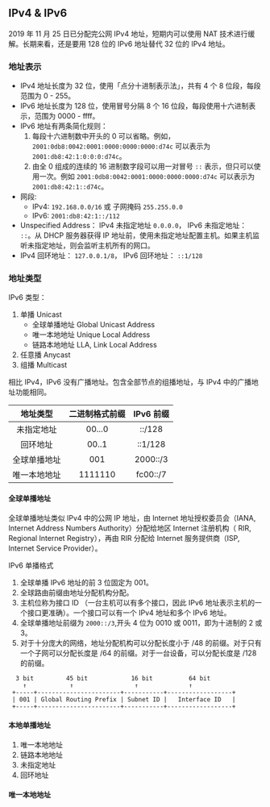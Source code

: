 ## IPv4 & IPv6
2019 年 11 月 25 日已分配完公网 IPv4 地址，短期内可以使用 NAT 技术进行缓解。长期来看，还是要用 128 位的 IPv6 地址替代 32 位的 IPv4 地址。

### 地址表示
- IPv4 地址长度为 32 位，使用「点分十进制表示法」，共有 4 个 8 位段，每段范围为 0 - 255。
- IPv6 地址长度为 128 位，使用冒号分隔 8 个 16 位段，每段使用十六进制表示，范围为 0000 - ffff。
- IPv6 地址有两条简化规则：
  1. 每段十六进制数中开头的 0 可以省略。例如，`2001:0db8:0042:0001:0000:0000:0000:d74c` 可以表示为 `2001:db8:42:1:0:0:0:d74c`。
  2. 由全 0 组成的连续的 16 进制数字段可以用一对冒号 `::` 表示，但只可以使用一次。例如 `2001:0db8:0042:0001:0000:0000:0000:d74c` 可以表示为 `2001:db8:42:1::d74c`。
- 网段:
  - IPv4: `192.168.0.0/16` 或 子网掩码 `255.255.0.0`
  - IPv6: `2001:db8:42:1::/112`
- Unspecified Address： IPv4 未指定地址 `0.0.0.0`， IPv6 未指定地址： `::`。从 DHCP 服务器获得 IP 地址前，使用未指定地址配置主机。如果主机监听未指定地址，则会监听主机所有的网口。
- IPv4 回环地址： `127.0.0.1/8`， IPv6 回环地址： `::1/128`


### 地址类型
IPv6 类型： 
1. 单播 Unicast
   - 全球单播地址 Global Unicast Address
   - 唯一本地地址 Unique Local Address
   - 链路本地地址 LLA, Link Local Address
2. 任意播 Anycast
3. 组播 Multicast

相比 IPv4，IPv6 没有广播地址。包含全部节点的组播地址，与 IPv4 中的广播地址功能相同。


地址类型 | 二进制格式前缀 | IPv6 前缀
:---------:|:----------:|:---------:
 未指定地址 | 00...0 | ::/128
 回环地址 | 00..1 | ::1/128
 全球单播地址 | 001 | 2000::/3
 唯一本地地址 | 1111110 | fc00::/7

#### 全球单播地址
全球单播地址类似 IPv4 中的公网 IP 地址，由 Internet 地址授权委员会（IANA, Internet Address Numbers Authority）分配给地区 Internet 注册机构（ RIR, Regional Internet Registry），再由 RIR 分配给 Internet 服务提供商（ISP, Internet Service Provider）。

IPv6 单播格式
1. 全球单播 IPv6 地址的前 3 位固定为 001。
2. 全球路由前缀由地址分配机构分配。
3. 主机位称为接口 ID （一台主机可以有多个接口，因此 IPv6 地址表示主机的一个接口更准确）。一个接口可以有一个 IPv4 地址和多个 IPv6 地址。
4. 全球单播地址前缀为 `2000::/3`,开头 4 位为 0010 或 0011，即为十进制的 2 或 3。
5. 对于十分庞大的网络，地址分配机构可以分配长度小于 /48 的前缀。对于只有一个子网可以分配长度是 /64 的前缀。对于一台设备，可以分配长度是 /128 的前缀。

```
  3 bit         45 bit            16 bit          64 bit
    ↑            ↑                 ↑              ↑
 +-----+-----------------------+-----------+------------------+
 | 001 | Global Routing Prefix | Subnet ID |   Interface ID   |
 +-----+-----------------------+-----------+------------------+
```

#### 本地单播地址
1. 唯一本地地址
2. 链路本地地址
3. 未指定地址
4. 回环地址

#### 唯一本地地址
